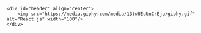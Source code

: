     <div id="header" align="center">
        <img src="https://media.giphy.com/media/13twUEuUnCrEju/giphy.gif" alt="React.js" width="100"/>
    </div>
